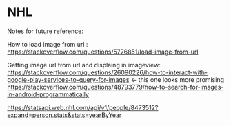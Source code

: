 # NHL

Notes for future reference:

How to load image from url : https://stackoverflow.com/questions/5776851/load-image-from-url

Getting image url from url and displaing in imageview:
https://stackoverflow.com/questions/26090226/how-to-interact-with-google-play-services-to-query-for-images <- this one looks more promising
https://stackoverflow.com/questions/48793779/how-to-search-for-images-in-android-programmatically


https://statsapi.web.nhl.com/api/v1/people/8473512?expand=person.stats&stats=yearByYear
